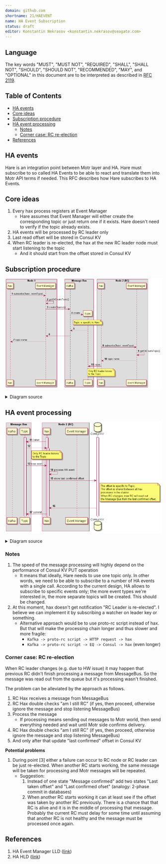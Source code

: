```yaml
---
domain: github.com
shortname: 21/HAEVENT
name: HA Event Subscription
status: draft
editor: Konstantin Nekrasov <konstantin.nekrasov@seagate.com>
---
```


## Language

The key words "MUST", "MUST NOT", "REQUIRED", "SHALL", "SHALL NOT", "SHOULD", "SHOULD NOT", "RECOMMENDED", "MAY", and "OPTIONAL" in this document are to be interpreted as described in [RFC 2119](https://tools.ietf.org/html/rfc2119).

## Table of Contents

<!-- vim-markdown-toc GFM -->

* [HA events](#ha-events)
* [Core ideas](#core-ideas)
* [Subscription procedure](#subscription-procedure)
* [HA event processing](#ha-event-processing)
  * [Notes](#notes)
  * [Corner case: RC re-election](#corner-case-rc-re-election)
* [References](#references)

<!-- vim-markdown-toc -->

## HA events

Hare is an integration point between Motr layer and HA. Hare must subscribe to so called HA Events to be able to react and translate them into Motr API terms if needed. This RFC describes how Hare subscribes to HA Events.

## Core ideas

1. Every hax process registers at Event Manager
   - Hare assumes that Event Manager will either create the corresponding topic or just return one if it exists. Hare doesn't need to verify if the topic already exists.
2. HA events will be processed by RC leader only
3. Last read offset will be stored in Consul KV
4. When RC leader is re-elected, the hax at the new RC leader node must start listening to the topic
   - And it should start from the offset stored in Consul KV


## Subscription procedure

![subscription](./ha-notifications-sequence.png)

<details>
  <summary>Diagram source</summary>

```plantuml  
@startuml

autonumber

box "Node 1"
    participant hax
    participant EM as "Event Manager"
end box

box "Message Bus"
    participant Kafka
    participant Topic
end box

box "Node 2 (RC)"
    participant hax2 as "hax"
    participant EM2 as "Event Manager"
end box


hax -> EM: subscribe('hare', eventType)
EM -> EM: getOrCreateTopic()
EM -> Kafka: createChannel()
Kafka -> Topic **: create
note over Topic
    Topic is specific to Hare
end note
Topic --> Kafka
Kafka --> EM
EM --> hax: topic name

hax2 -> EM2: subscribe('hare', eventType)
EM2 -> EM2: getOrCreateTopic()
EM2 --> hax2: topic name
hax2 -> Topic: listen
note over hax2
    Only RC leader listens
    to the Topic
end note 
@enduml
```

</details>

## HA event processing

![subscription](./ha-notifications-receival-sequence.png)

<details>
  <summary>Diagram source</summary>

```plantuml

@startuml

autonumber 11

box "Message Bus"
    participant Kafka
    participant Topic
end box

box "Node 2 (RC)"
    participant hax2 as "hax"
    participant EM2 as "Event Manager"
end box

database kv as "Consul KV"

activate hax2
activate Topic
activate kv
hax2 -> Topic: listen
Topic --> hax2:
activate hax2

note over hax2
    Only RC leader listens
    to the Topic
end note 

Topic -> hax2: new event
hax2 -> hax2: process HA event
hax2 -> kv: store last confirmed offset
note right of kv
    The offset is specific to Topic.
    The offset is shared between all hax
    processes in the cluster.
    When RC changes, new RC will read out
    the Message Bus from the last confirmed offset.
end note
kv --> hax2
hax2 -> Topic: commit
@enduml
```


</details>

### Notes


1. The speed of the message processing will highly depend on the performance of Consul KV PUT operation
   - It means that ideally, Hare needs to use one topic only. In other words, we need to be able to subscribe to a number of HA events with a single call. According to the current design, HA allows to subscribe to specific events only; the more event types we're interested in, the more separate topics will be created. This should be changed.
2. At this moment, hax doesn't get notification "RC Leader is re-elected". I believe we can implement it by subscribing a watcher on leader key or something.
   - Alternative approach would be to use proto-rc script instead of hax. But that will make the processing chain longer and thus slower and more fragile:
     - `Kafka -> proto-rc script -> HTTP request -> hax`
     - `Kafka -> proto-rc script -> EQ -> Consul -> hax` (even longer)

### Corner case: RC re-election

When RC leader changes (e.g. due to HW issue) it may happen that previous RC didn't finish processing a message from MessageBus. So the message was read out from the queue but it's processing wasn't finished.

The problem can be alleviated by the approach as follows.

1. RC Hax receives a message from MessageBus
2. RC Hax double checks "am I still RC" (if yes, then proceed, otherwise ignore the message and stop listening MessageBus)
3. Process the message
   - If processing means sending out messages to Motr world, then send everything needed and wait until Motr side confirms delivery.
4. RC Hax double checks "am I still RC" (if yes, then proceed, otherwise ignore the message and stop listening MessageBus)
5. And only after that update "last confirmed" offset in Consul KV

**Potential problems**

1. During point \[3\] either a failure can occur to RC node or RC leader can be just re-elected. When another RC starts working, the same message will be taken for processing and Motr messages will be repeated.
   - Suggestion:
     1. Instead of one state "Message confirmed" add two states "Last taken offset" and "Last confirmed ofset" (analogy: 2-phase commit in databases)
     2. When another RC starts working it can at least see if the offset was taken by another RC previously. There is a chance that that RC is alive and it is in the middle of processing that message. Probably the current RC must delay for some time until assuming that another RC is not healthy and the message must be processed once again.

## References

1. HA Event Manager LLD ([link](https://seagatetechnology.sharepoint.com/:w:/s/gteamdrv1/tdrive1224/EQG6wcfCtJJFvG-1QLTqAL8BmyKZYAbkE33TFKepvd6kuA?e=xkGIh1))
2. HA HLD ([link](https://seagatetechnology.sharepoint.com/:w:/r/sites/gteamdrv1/tdrive1224/_layouts/15/Doc.aspx?sourcedoc=%7B2C9E9047-0884-4F26-AF0D-A2CD2B51995E%7D&file=CORTX_HA_HLD.docx&action=default&mobileredirect=true))
